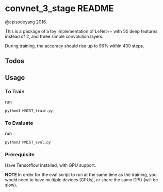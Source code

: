 # convnet_3_stage README

@episodeyang 2016.

This is a package of a toy implementation of LeNet++ with 50 deep 
features instead of 2, and three simple convolution layers.  

During training, the accuracy should rise up to 96% within 400 steps.

## Todos

## Usage

### To Train

run
```shell
python3 MNIST_train.py
```


### To Evaluate

run
```shell
python3 MNIST_eval.py
```

### Prerequisite

Have Tensorflow installed, with GPU support. 

**NOTE** In order for the eval script to run at the same time as the 
training, you would need to have multiple devices (GPUs), or share the
same CPU (will be slow).
